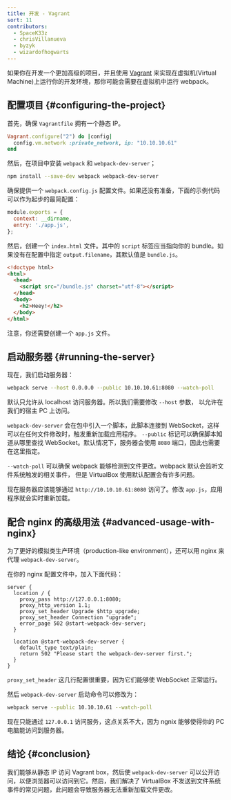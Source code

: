 ```yaml
---
title: 开发 - Vagrant
sort: 11
contributors:
  - SpaceK33z
  - chrisVillanueva
  - byzyk
  - wizardofhogwarts
---
```


如果你在开发一个更加高级的项目，并且使用 [Vagrant](https://www.vagrantup.com/) 来实现在虚拟机(Virtual Machine)上运行你的开发环境，那你可能会需要在虚拟机中运行 webpack。

## 配置项目 {#configuring-the-project}

首先，确保 `Vagrantfile` 拥有一个静态 IP。

```ruby
Vagrant.configure("2") do |config|
  config.vm.network :private_network, ip: "10.10.10.61"
end
```

然后，在项目中安装 `webpack` 和 `webpack-dev-server`；

```bash
npm install --save-dev webpack webpack-dev-server
```

确保提供一个 `webpack.config.js` 配置文件。如果还没有准备，下面的示例代码可以作为起步的最简配置：

```js
module.exports = {
  context: __dirname,
  entry: './app.js',
};
```

然后，创建一个 `index.html` 文件。其中的 `script` 标签应当指向你的 bundle。如果没有在配置中指定 `output.filename`，其默认值是 `bundle.js`。

```html
<!doctype html>
<html>
  <head>
    <script src="/bundle.js" charset="utf-8"></script>
  </head>
  <body>
    <h2>Heey!</h2>
  </body>
</html>
```

注意，你还需要创建一个 `app.js` 文件。

## 启动服务器 {#running-the-server}

现在，我们启动服务器：

```bash
webpack serve --host 0.0.0.0 --public 10.10.10.61:8080 --watch-poll
```

默认只允许从 localhost 访问服务器。所以我们需要修改 `--host` 参数，
以允许在我们的宿主 PC 上访问。

`webpack-dev-server` 会在包中引入一个脚本，此脚本连接到 WebSocket，这样可以在任何文件修改时，触发重新加载应用程序。
`--public` 标记可以确保脚本知道从哪里查找 WebSocket。默认情况下，服务器会使用 `8080` 端口，因此也需要在这里指定。

`--watch-poll` 可以确保 webpack 能够检测到文件更改。webpack 默认会监听文件系统触发的相关事件，
但是 VirtualBox 使用默认配置会有许多问题。

现在服务器应该能够通过 `http://10.10.10.61:8080` 访问了。修改 `app.js`，应用程序就会实时重新加载。

## 配合 nginx 的高级用法 {#advanced-usage-with-nginx}

为了更好的模拟类生产环境（production-like environment），还可以用 nginx 来代理 `webpack-dev-server`。

在你的 nginx 配置文件中，加入下面代码：

```nginx
server {
  location / {
    proxy_pass http://127.0.0.1:8080;
    proxy_http_version 1.1;
    proxy_set_header Upgrade $http_upgrade;
    proxy_set_header Connection "upgrade";
    error_page 502 @start-webpack-dev-server;
  }

  location @start-webpack-dev-server {
    default_type text/plain;
    return 502 "Please start the webpack-dev-server first.";
  }
}
```

`proxy_set_header` 这几行配置很重要，因为它们能够使 WebSocket 正常运行。

然后 `webpack-dev-server` 启动命令可以修改为：

```bash
webpack serve --public 10.10.10.61 --watch-poll
```

现在只能通过 `127.0.0.1` 访问服务，这点关系不大，因为 ngnix 能够使得你的 PC 电脑能访问到服务器。

## 结论 {#conclusion}

我们能够从静态 IP 访问 Vagrant box，然后使 `webpack-dev-server` 可以公开访问，以便浏览器可以访问到它。然后，我们解决了 VirtualBox 不发送到文件系统事件的常见问题，此问题会导致服务器无法重新加载文件更改。
